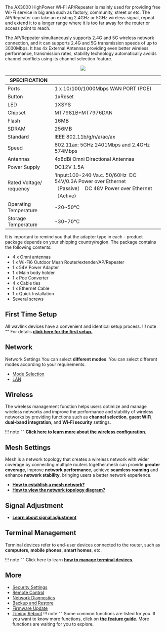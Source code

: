 The AX3000 HighPower Wi-Fi AP/Repeater is mainly used for providing free Wi-Fi service in big area such as factory, community, street or etc. The AP/Repeater can take an existing 2.4GHz or 5GHz wireless signal, repeat and extend it to a longer range where it is too far away for the router or access point to reach. 

The AP/Repeater simultaneously supports 2.4G and 5G wireless network connection, and it can supports 2.4G and 5G transmission speeds of up to 3000Mbps. It has 4x External Antennas providing even better wireless performance, transmission rates, stability technology automatically avoids channel conflicts using its channel selection feature.


<div style="text-align: center;">
    <img class="boxshadow" src="/images/573hp3.png">
</div>


| SPECIFICATION |											   | 
| ------------ | -------------------------------------------- |  
| Ports         | 1 x 10/100/1000Mbps WAN PORT (POE)  | 
| Button	    | 1xReset     | 
| LED	        | 1XSYS   | 
| Chipset		| MT7981B+MT7976DAN			   |
| Flash			| 16MB |
| SDRAM			| 256MB |
| Standard		| IEEE 802.11b/g/n/a/ac/ax |
| Speed | 802.11ax: 5GHz 2401Mbps and 2.4GHz 574Mbps |
| Antennas | 4x8dBi Omni Directional Antennas |
| Power Supply | DC12V 1.5A |
| Rated Voltage/ requency | 'input:100-240 Va.c. 50/60Hz&nbsp;&nbsp;DC 54V/0.3A Power over Ethernet（Passive）&nbsp;&nbsp;DC 48V Power over Ethernet（Active) |
| Operating Temperature | -20~50℃ |
| Storage Temperature | -30~70℃ |

It is important to remind you that the adapter type in each - product package depends on your shipping country/region.
The package contains the following contents:

- 4 x Omni antennas                                                                  
- 1 x Wi-Fi6 Outdoor Mesh Router/extender/AP/Repeater        
- 1 x 54V Power Adapter
- 1 x Main body holder                                                                
- 1 x Poe Converter
- 4 x Cable ties                                                                           
- 1 x Ethernet Cable
- 1 x Quick Installation                                                  
- Several screws

## First Time Setup
All wavlink devices have a convenient and identical setup process. 
!!! note ""
	For details __[click here for the first setup.](/FAQ/outdoor_ap_first_time_setup/)__



## Network
Network Settings You can select __different  modes__. You can select different  modes according to your requirements.

- [Mode Selection](/FAQ/outdoor_ap_first_time_setup/#section4)
- [LAN](/feature_guide/lan/)



## Wireless
The wireless management function helps users optimize and manage wireless networks and improve the performance and stability of wireless networks by providing functions such as __channel selection__, __guest WiFi__, __dual-band integration__, and __Wi-Fi security__ settings.

!!! note ""
	__[Click here to learn more about the wireless configuration.](/feature_guide/wireless/)__

## Mesh Settings
Mesh is a network topology that creates a wireless network with wider coverage by connecting multiple routers together.mesh can provide __greater coverage__, improve __network performance__, achieve __seamless roaming__ and enhance __network stability__, bringing users a better network experience.

- __[How to establish a mesh network? ](/FAQ/outdoor_ap_first_time_setup/#section4)__
- __[How to view the network topology diagram?](/feature_guide/mesh_topo/)__

## Signal Adjustment
- __[Learn about signal adjustment](/feature_guide/signal_adjustment/)__
	
## Terminal Management
Terminal devices refer to end-user devices connected to the router, such as __computers__, __mobile phones__, __smart homes__, etc.

!!! note ""
	Click here to learn __[how to manage terminal devices](/feature_guide/terminal/)__.


## More
- [Security Settings](/feature_guide/secure/)
- [Remote Control](/feature_guide/remote_ctrl/)
- [Network Diagnostics](/feature_guide/network_diango/)
- [Backup and Restore](/feature_guide/backup/)
- [Firmware Update](/feature_guide/firmware/)
- [Timing Reboot](/feature_guide/timing_reboot/)
!!! note ""
	Some common functions are listed for you. If you want to know more functions, click on __[the feature guide](/feature_guide/)__. More functions are waiting for you to explore.

 
 











